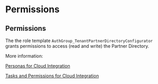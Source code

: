 <!-- loioeaa8779d05f0479681cad8a09e39d354 -->

# Permissions



<a name="loioeaa8779d05f0479681cad8a09e39d354__section_yh2_xl5_y4b"/>

## Permissions

The the role template `AuthGroup_TenantPartnerDirectoryConfigurator` grants permissions to access \(read and write\) the Partner Directory.

More information:

[Personas for Cloud Integration](../60-Security/personas-for-cloud-integration-2937e5c.md)

[Tasks and Permissions for Cloud Integration](../60-Security/tasks-and-permissions-for-cloud-integration-556d557.md)

